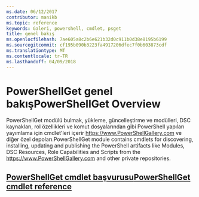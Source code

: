 ```yaml
---
ms.date: 06/12/2017
contributor: manikb
ms.topic: reference
keywords: Galeri, powershell, cmdlet, psget
title: genel bakış
ms.openlocfilehash: 7ae605a8c2b6e621b32d0c911b0d38e8195b6199
ms.sourcegitcommit: cf195b090b3223fa4917206dfec7f0b603873cdf
ms.translationtype: MT
ms.contentlocale: tr-TR
ms.lasthandoff: 04/09/2018
---
```

# <a name="powershellget-overview"></a><span data-ttu-id="fc9ec-103">PowerShellGet genel bakış</span><span class="sxs-lookup"><span data-stu-id="fc9ec-103">PowerShellGet Overview</span></span>

<span data-ttu-id="fc9ec-104">PowerShellGet modülü bulmak, yükleme, güncelleştirme ve modülleri, DSC kaynakları, rol özellikleri ve komut dosyalarından gibi PowerShell yapıları yayımlama için cmdlet'leri içerir https://www.PowerShellGallery.com ve diğer özel depoları.</span><span class="sxs-lookup"><span data-stu-id="fc9ec-104">PowerShellGet module contains cmdlets for discovering, installing, updating and publishing the PowerShell artifacts like Modules, DSC Resources, Role Capabilities and Scripts from the https://www.PowerShellGallery.com and other private repositories.</span></span>

## <a name="powershellget-cmdlet-referencepsgetcmdletsreferencemd"></a>[<span data-ttu-id="fc9ec-105">PowerShellGet cmdlet başvurusu</span><span class="sxs-lookup"><span data-stu-id="fc9ec-105">PowerShellGet cmdlet reference</span></span>](./psget_cmdlets_reference.md)